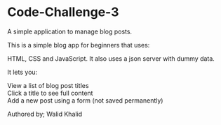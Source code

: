 # Code-Challenge-3
A simple application to manage blog posts.


This is a simple blog app for beginners that uses:

HTML, CSS and JavaScript. It also uses a json server with dummy data.

It lets you:

 View a list of blog post titles  
 Click a title to see full content  
 Add a new post using a form (not saved permanently)

Authored by;
Walid Khalid



